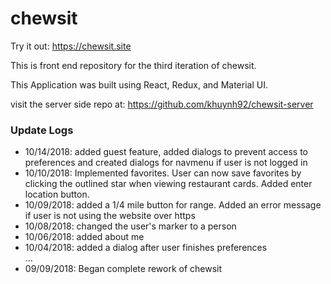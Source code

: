 # chewsit

Try it out: https://chewsit.site

This is front end repository for the third iteration of chewsit.

This Application was built using React, Redux, and Material UI.


visit the server side repo at: https://github.com/khuynh92/chewsit-server

### Update Logs

 - 10/14/2018: added guest feature, added dialogs to prevent access to preferences and created dialogs for navmenu if user is not logged in
- 10/10/2018: Implemented favorites. User can now save favorites by clicking the outlined star when viewing restaurant cards. Added enter location button.
- 10/09/2018: added a 1/4 mile button for range. Added an error message if user is not using the website over https
- 10/08/2018: changed the user's marker to a person
- 10/06/2018: added about me
- 10/04/2018: added a dialog after user finishes preferences  
...  
- 09/09/2018: Began complete rework of chewsit
